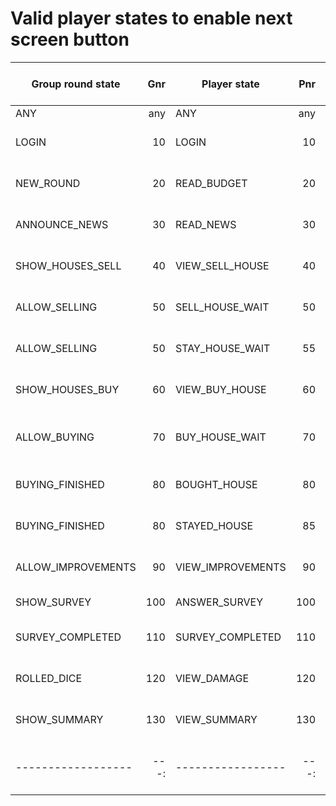 # Valid player states to enable next screen button

| Group round state  | Gnr  | Player state      | Pnr  | Screen            | Button           | When is button enabled    |
| ------------------ | ---: | ----------------- | ---: | ----------------- | ---------------- | ------------------------- |
| ANY                | any  | ANY               | any  | login             | LOGIN            |                           |
| LOGIN              | 10   | LOGIN             | 10   | login-wait        | START GAME       | Gnr > Pnr (Gnr >= 20)     |
| NEW_ROUND          | 20   | READ_BUDGET       | 20   | read-budget       | READ NEWS        | Gnr > Pnr (Gnr >= 30)     |
| ANNOUNCE_NEWS      | 30   | READ_NEWS         | 30   | read-news         | VIEW HOUSES      | Gnr > Pnr (Gnr >= 40)     |
| SHOW_HOUSES_SELL   | 40   | VIEW_SELL_HOUSE   | 40   | sell-house        | STAY / SELL      | Gnr > Pnr & APPROVE       |
| ALLOW_SELLING      | 50   | SELL_HOUSE_WAIT   | 50   | sell-house-wait   | MOVE OUT         | Gnr > Pnr (Gnr >= 60)     |
| ALLOW_SELLING      | 50   | STAY_HOUSE_WAIT   | 55   | stay-house-wait   | STAY IN          | Gnr > Pnr (Gnr >= 60)     |
| SHOW_HOUSES_BUY    | 60   | VIEW_BUY_HOUSE    | 60   | buy-house         | BUY HOUSE        | Gnr > Pnr (Gnr >= 70)     |
| ALLOW_BUYING       | 70   | BUY_HOUSE_WAIT    | 70   | buy-house-wait    | MOVE IN          | Gnr >= Pnr (70) & APPROVE |
| BUYING_FINISHED    | 80   | BOUGHT_HOUSE      | 80   | bought-house      | VIEW TAXES       | Gnr > Pnr (Gnr >= 90)     |
| BUYING_FINISHED    | 80   | STAYED_HOUSE      | 85   | stayed-house      | VIEW TAXES       | Gnr > Pnr (Gnr >= 90)     |
| ALLOW_IMPROVEMENTS | 90   | VIEW_IMPROVEMENTS | 90   | view-improvements | BUY IMPROVEMENTS | Gnr > Pnr (Gnr >= 100)    |
| SHOW_SURVEY        | 100  | ANSWER_SURVEY     | 100  | answer-survey     | WAIT FOR DICE    | always                    |
| SURVEY_COMPLETED   | 110  | SURVEY_COMPLETED  | 110  | survey-completed  | VIEW DAMAGE      | Gnr > Pnr (Gnr >= 120)    |
| ROLLED_DICE        | 120  | VIEW_DAMAGE       | 120  | view-damage       | VIEW SUMMARY     | Gnr > Pnr (Gnr >= 130)    |
| SHOW_SUMMARY       | 130  | VIEW_SUMMARY      | 130  | view-summary      | NEXT ROUND       | G-round > P-round         |
| ------------------ | ---: | ----------------- | ---: | ----------------- | ---------------- | ------------------------- |
